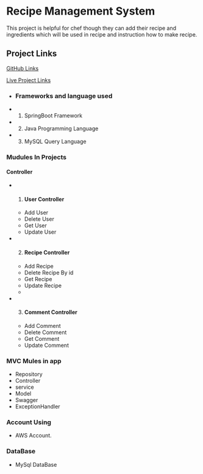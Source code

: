 # Recipe Management System

This project is helpful for chef though they can add their recipe and ingredients which will be used in recipe and instruction how to make recipe.
## Project Links

[GitHub Links](https://github.com/laljisingh/allCodeOfSpringboot/tree/main/recipe)

[Live Project Links](http://3.143.239.143:8080/swagger-ui.html)

- ### Frameworks and language used
- 1. SpringBoot Framework
- 2. Java Programming Language
- 3. MySQL Query Language

### Mudules In Projects
#### Controller
- 1. #### User Controller
    - Add User
    - Delete User
    - Get User
    - Update User
- 2. #### Recipe Controller
    - Add Recipe
    - Delete Recipe By id
    - Get Recipe
    - Update Recipe
    -
- 3. #### Comment Controller
    - Add Comment
    - Delete Comment
    - Get Comment
    - Update Comment

### MVC Mules in app
- Repository
- Controller
- service
- Model
- Swagger
- ExceptionHandler

### Account Using
- AWS Account.

### DataBase
- MySql DataBase

